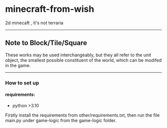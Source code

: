 # minecraft-from-wish

2d minecaft , it's not terraria

---
## Note to Block/Tile/Square

These works may be used interchangeably, but they all refer to the unit object, the smallest possible constituent of the world, which can be modifed in the game.

---
### How to set up

#### requirements:
- python >3.10


Firstly install the requirements from other/requirements.txt, then run the file main.py under game-logic from the game-logic folder.
